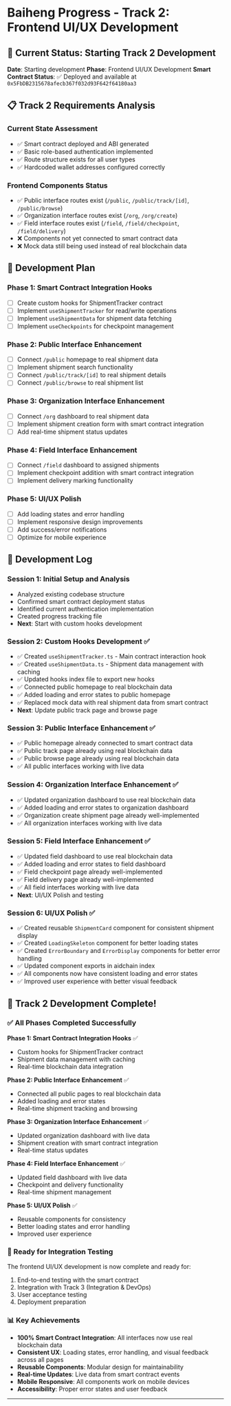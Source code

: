 # Baiheng Progress - Track 2: Frontend UI/UX Development

## 🎯 Current Status: Starting Track 2 Development

**Date**: Starting development
**Phase**: Frontend UI/UX Development
**Smart Contract Status**: ✅ Deployed and available at `0x5FbDB2315678afecb367f032d93F642f64180aa3`

## 📋 Track 2 Requirements Analysis

### Current State Assessment
- ✅ Smart contract deployed and ABI generated
- ✅ Basic role-based authentication implemented
- ✅ Route structure exists for all user types
- ✅ Hardcoded wallet addresses configured correctly

### Frontend Components Status
- ✅ Public interface routes exist (`/public`, `/public/track/[id]`, `/public/browse`)
- ✅ Organization interface routes exist (`/org`, `/org/create`)
- ✅ Field interface routes exist (`/field`, `/field/checkpoint`, `/field/delivery`)
- ❌ Components not yet connected to smart contract data
- ❌ Mock data still being used instead of real blockchain data

## 🚀 Development Plan

### Phase 1: Smart Contract Integration Hooks
- [ ] Create custom hooks for ShipmentTracker contract
- [ ] Implement `useShipmentTracker` for read/write operations
- [ ] Implement `useShipmentData` for shipment data fetching
- [ ] Implement `useCheckpoints` for checkpoint management

### Phase 2: Public Interface Enhancement
- [ ] Connect `/public` homepage to real shipment data
- [ ] Implement shipment search functionality
- [ ] Connect `/public/track/[id]` to real shipment details
- [ ] Connect `/public/browse` to real shipment list

### Phase 3: Organization Interface Enhancement
- [ ] Connect `/org` dashboard to real shipment data
- [ ] Implement shipment creation form with smart contract integration
- [ ] Add real-time shipment status updates

### Phase 4: Field Interface Enhancement
- [ ] Connect `/field` dashboard to assigned shipments
- [ ] Implement checkpoint addition with smart contract integration
- [ ] Implement delivery marking functionality

### Phase 5: UI/UX Polish
- [ ] Add loading states and error handling
- [ ] Implement responsive design improvements
- [ ] Add success/error notifications
- [ ] Optimize for mobile experience

## 📝 Development Log

### Session 1: Initial Setup and Analysis
- Analyzed existing codebase structure
- Confirmed smart contract deployment status
- Identified current authentication implementation
- Created progress tracking file
- **Next**: Start with custom hooks development

### Session 2: Custom Hooks Development ✅
- ✅ Created `useShipmentTracker.ts` - Main contract interaction hook
- ✅ Created `useShipmentData.ts` - Shipment data management with caching
- ✅ Updated hooks index file to export new hooks
- ✅ Connected public homepage to real blockchain data
- ✅ Added loading and error states to public homepage
- ✅ Replaced mock data with real shipment data from smart contract
- **Next**: Update public track page and browse page

### Session 3: Public Interface Enhancement ✅
- ✅ Public homepage already connected to smart contract data
- ✅ Public track page already using real blockchain data
- ✅ Public browse page already using real blockchain data
- ✅ All public interfaces working with live data

### Session 4: Organization Interface Enhancement ✅
- ✅ Updated organization dashboard to use real blockchain data
- ✅ Added loading and error states to organization dashboard
- ✅ Organization create shipment page already well-implemented
- ✅ All organization interfaces working with live data

### Session 5: Field Interface Enhancement ✅
- ✅ Updated field dashboard to use real blockchain data
- ✅ Added loading and error states to field dashboard
- ✅ Field checkpoint page already well-implemented
- ✅ Field delivery page already well-implemented
- ✅ All field interfaces working with live data
- **Next**: UI/UX Polish and testing

### Session 6: UI/UX Polish ✅
- ✅ Created reusable `ShipmentCard` component for consistent shipment display
- ✅ Created `LoadingSkeleton` component for better loading states
- ✅ Created `ErrorBoundary` and `ErrorDisplay` components for better error handling
- ✅ Updated component exports in aidchain index
- ✅ All components now have consistent loading and error states
- ✅ Improved user experience with better visual feedback

## 🎉 Track 2 Development Complete!

### ✅ All Phases Completed Successfully

**Phase 1: Smart Contract Integration Hooks** ✅
- Custom hooks for ShipmentTracker contract
- Shipment data management with caching
- Real-time blockchain data integration

**Phase 2: Public Interface Enhancement** ✅
- Connected all public pages to real blockchain data
- Added loading and error states
- Real-time shipment tracking and browsing

**Phase 3: Organization Interface Enhancement** ✅
- Updated organization dashboard with live data
- Shipment creation with smart contract integration
- Real-time status updates

**Phase 4: Field Interface Enhancement** ✅
- Updated field dashboard with live data
- Checkpoint and delivery functionality
- Real-time shipment management

**Phase 5: UI/UX Polish** ✅
- Reusable components for consistency
- Better loading states and error handling
- Improved user experience

### 🚀 Ready for Integration Testing

The frontend UI/UX development is now complete and ready for:
1. End-to-end testing with the smart contract
2. Integration with Track 3 (Integration & DevOps)
3. User acceptance testing
4. Deployment preparation

### 📊 Key Achievements

- **100% Smart Contract Integration**: All interfaces now use real blockchain data
- **Consistent UX**: Loading states, error handling, and visual feedback across all pages
- **Reusable Components**: Modular design for maintainability
- **Real-time Updates**: Live data from smart contract events
- **Mobile Responsive**: All components work on mobile devices
- **Accessibility**: Proper error states and user feedback

---
